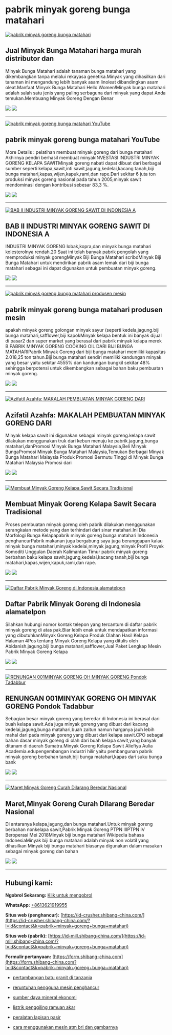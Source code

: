 # pabrik minyak goreng bunga matahari

<a href="https://swt.shibang-china.com/?l=id&img&k=pabrik+minyak+goreng+bunga+matahari" target="_blank">![pabrik minyak goreng bunga matahari](http://static.shibang-china.com/all-800x300/981.jpg)</a>

## Jual Minyak Bunga Matahari harga murah distributor dan
Minyak Bunga Matahari adalah tanaman bunga matahari yang dikembangkan tanpa melalui rekayasa genetika.Minyak yang dihasilkan dari tanaman ini mengandung lebih banyak asam linoleat dibandingkan asam oleat.Manfaat Minyak Bunga Matahari Hello Women!Minyak bunga matahari adalah salah satu jenis yang paling serbaguna dari minyak yang dapat Anda temukan.Membuang Minyak Goreng Dengan Benar


<a href="https://whatsapp.shibangsoft.com/WhatsApp.php" target="_blank" title="WhatsApp">![](http://static.shibang-china.com/icon/whatsapp.png)</a> <a href="https://swt.shibang-china.com/?l=id&icon&k=pabrik+minyak+goreng+bunga+matahari" target="_blank">![](http://static.shibang-china.com/icon/chat-id.png)</a>

---

<a href="https://swt.shibang-china.com/?l=id&img&k=pabrik+minyak+goreng+bunga+matahari" target="_blank">![pabrik minyak goreng bunga matahari YouTube](http://static.shibang-china.com/all-800x300/529.jpg)</a>

## pabrik minyak goreng bunga matahari YouTube
More Details : pelatihan membuat minyak goreng dari bunga matahari Akhirnya pendiri berhasil membuat minyakINVESTASI INDUSTRI MINYAK GORENG KELAPA SAWITMinyak goreng nabati dapat dibuat dari berbagai sumber seperti kelapa,sawit,inti sawit,jagung,kedelai,kacang tanah,biji bunga matahari,kapas,wijen,kapuk,rami,dan rape.Dari sekitar 6 juta ton produksi minyak goreng nasional pada tahun 2005,minyak sawit mendominasi dengan kontribusi sebesar 83,3 %.


<a href="https://whatsapp.shibangsoft.com/WhatsApp.php" target="_blank" title="WhatsApp">![](http://static.shibang-china.com/icon/whatsapp.png)</a> <a href="https://swt.shibang-china.com/?l=id&icon&k=pabrik+minyak+goreng+bunga+matahari" target="_blank">![](http://static.shibang-china.com/icon/chat-id.png)</a>

---

<a href="https://swt.shibang-china.com/?l=id&img&k=pabrik+minyak+goreng+bunga+matahari" target="_blank">![BAB II INDUSTRI MINYAK GORENG SAWIT DI INDONESIA A](http://static.shibang-china.com/all-800x300/561.jpg)</a>

## BAB II INDUSTRI MINYAK GORENG SAWIT DI INDONESIA A
INDUSTRI MINYAK GORENG lobak,kopra,dan minyak bunga matahari kolesterolnya rendah.20 Saat ini telah banyak pabrik pengolah yang memproduksi minyak gorengMinyak Biji Bunga Matahari scribdMinyak Biji Bunga Matahari untuk mendirikan pabrik asam lemak dari biji bunga matahari sebagai ini dapat digunakan untuk pembuatan minyak goreng.


<a href="https://whatsapp.shibangsoft.com/WhatsApp.php" target="_blank" title="WhatsApp">![](http://static.shibang-china.com/icon/whatsapp.png)</a> <a href="https://swt.shibang-china.com/?l=id&icon&k=pabrik+minyak+goreng+bunga+matahari" target="_blank">![](http://static.shibang-china.com/icon/chat-id.png)</a>

---

<a href="https://swt.shibang-china.com/?l=id&img&k=pabrik+minyak+goreng+bunga+matahari" target="_blank">![pabrik minyak goreng bunga matahari produsen mesin](http://static.shibang-china.com/all-800x300/375.jpg)</a>

## pabrik minyak goreng bunga matahari produsen mesin
apakah minyak goreng golongan minyak sayur (seperti kedela,jagung.biji bunga matahari,safflower,biji kapokMinyak kelapa bentuk ini banyak dijual di pasar2 dan super market yang berasal dari pabrik minyak kelapa merek B.PABRIK MINYAK GORENG COOKING OIL DARI BIJI BUNGA MATAHARIPabrik Minyak Goreng dari biji bunga matahari memiliki kapasitas 2.018,25 ton tahun.Biji bunga matahari sendiri memiliki kandungan minyak yang besar yaitu sekitar 4555% dan kandungan bungkil sekitar 48% sehingga berpotensi untuk dikembangkan sebagai bahan baku pembuatan minyak goreng.


<a href="https://whatsapp.shibangsoft.com/WhatsApp.php" target="_blank" title="WhatsApp">![](http://static.shibang-china.com/icon/whatsapp.png)</a> <a href="https://swt.shibang-china.com/?l=id&icon&k=pabrik+minyak+goreng+bunga+matahari" target="_blank">![](http://static.shibang-china.com/icon/chat-id.png)</a>

---

<a href="https://swt.shibang-china.com/?l=id&img&k=pabrik+minyak+goreng+bunga+matahari" target="_blank">![Azifatil Azahfa: MAKALAH PEMBUATAN MINYAK GORENG DARI](http://static.shibang-china.com/all-800x300/873.jpg)</a>

## Azifatil Azahfa: MAKALAH PEMBUATAN MINYAK GORENG DARI
Minyak kelapa sawit ini digunakan sebagai minyak goreng.kelapa sawit dilakukan menggunakan truk dari kebun menuju ke pabrik.jagung,bunga matahari,danPromosi Minyak Bunga Matahari Malaysia,Beli Minyak BungaPromosi Minyak Bunga Matahari Malaysia,Temukan Berbagai Minyak Bunga Matahari Malaysia Produk Promosi Bermutu Tinggi di Minyak Bunga Matahari Malaysia Promosi dari


<a href="https://whatsapp.shibangsoft.com/WhatsApp.php" target="_blank" title="WhatsApp">![](http://static.shibang-china.com/icon/whatsapp.png)</a> <a href="https://swt.shibang-china.com/?l=id&icon&k=pabrik+minyak+goreng+bunga+matahari" target="_blank">![](http://static.shibang-china.com/icon/chat-id.png)</a>

---

<a href="https://swt.shibang-china.com/?l=id&img&k=pabrik+minyak+goreng+bunga+matahari" target="_blank">![Membuat Minyak Goreng Kelapa Sawit Secara Tradisional](http://static.shibang-china.com/all-800x300/807.jpg)</a>

## Membuat Minyak Goreng Kelapa Sawit Secara Tradisional
Proses pembuatan minyak goreng oleh pabrik dilakukan menggunakan serangkaian metode yang dan terhindari dari sinar matahari.Ini Dia Morfologi Bunga Kelapapabrik minyak goreng bunga matahari Indonesia penghancurPabrik makanan juga bergabung saya juga beranggapan kalau minyak bunga matahari,minyak kedelai,minyak jagung,minyak Profil Proyek Komoditi Unggulan Daerah Kalimantan Timur pabrik minyak goreng berbahan baku kelapa sawit.jagung,kedelai,kacang tanah,biji bunga matahari,kapas,wijen,kapuk,rami,dan rape.


<a href="https://whatsapp.shibangsoft.com/WhatsApp.php" target="_blank" title="WhatsApp">![](http://static.shibang-china.com/icon/whatsapp.png)</a> <a href="https://swt.shibang-china.com/?l=id&icon&k=pabrik+minyak+goreng+bunga+matahari" target="_blank">![](http://static.shibang-china.com/icon/chat-id.png)</a>

---

<a href="https://swt.shibang-china.com/?l=id&img&k=pabrik+minyak+goreng+bunga+matahari" target="_blank">![Daftar Pabrik Minyak Goreng di Indonesia alamatelpon](http://static.shibang-china.com/all-800x300/1059.jpg)</a>

## Daftar Pabrik Minyak Goreng di Indonesia alamatelpon
Silahkan hubungi nomor kontak telepon yang tercantum di daftar pabrik minyak goreng di atas pak.Biar lebih enak untuk mendapatkan informasi yang dibutuhkanMinyak Goreng Kelapa Produk Olahan Hasil Kelapa Halaman 4Pos tentang Minyak Goreng Kelapa yang ditulis oleh Abidanish.jagung.biji bunga matahari,safflower,Jual Paket Lengkap Mesin Pabrik Minyak Goreng Kelapa


<a href="https://whatsapp.shibangsoft.com/WhatsApp.php" target="_blank" title="WhatsApp">![](http://static.shibang-china.com/icon/whatsapp.png)</a> <a href="https://swt.shibang-china.com/?l=id&icon&k=pabrik+minyak+goreng+bunga+matahari" target="_blank">![](http://static.shibang-china.com/icon/chat-id.png)</a>

---

<a href="https://swt.shibang-china.com/?l=id&img&k=pabrik+minyak+goreng+bunga+matahari" target="_blank">![RENUNGAN 001MINYAK GORENG OH MINYAK GORENG Pondok Tadabbur](http://static.shibang-china.com/all-800x300/788.jpg)</a>

## RENUNGAN 001MINYAK GORENG OH MINYAK GORENG Pondok Tadabbur
Sebagian besar minyak goreng yang beredar di Indonesia ini berasal dari buah kelapa sawit.Ada juga minyak goreng yang dibuat dari kacang kedelai,jagung,bunga matahari,buah zaitun namun harganya jauh lebih mahal dari pada minyak goreng yang dibuat dari kelapa sawit.CPO sebagai bahan dasar minyak goreng di olah dari buah kelapa sawit,yang banyak ditanam di daerah Sumatra.Minyak Goreng Kelapa Sawit Aliefiya Aulia Academia.edupengembangan industri hilir yaitu pembangunan pabrik minyak goreng berbahan tanah,biji bunga matahari,kapas dari suku bunga bank


<a href="https://whatsapp.shibangsoft.com/WhatsApp.php" target="_blank" title="WhatsApp">![](http://static.shibang-china.com/icon/whatsapp.png)</a> <a href="https://swt.shibang-china.com/?l=id&icon&k=pabrik+minyak+goreng+bunga+matahari" target="_blank">![](http://static.shibang-china.com/icon/chat-id.png)</a>

---

<a href="https://swt.shibang-china.com/?l=id&img&k=pabrik+minyak+goreng+bunga+matahari" target="_blank">![Maret,Minyak Goreng Curah Dilarang Beredar Nasional](http://static.shibang-china.com/all-800x300/894.jpg)</a>

## Maret,Minyak Goreng Curah Dilarang Beredar Nasional
Di antaranya kelapa,jagung,dan bunga matahari.Untuk minyak goreng berbahan nonkelapa sawit,Pabrik Minyak Goreng PTPN IIIPTPN IV Beroperasi Mei 2018Minyak biji bunga matahari Wikipedia bahasa IndonesiaMinyak biji bunga matahari adalah minyak non volatil yang dihasilkan Minyak biji bunga matahari biasanya digunakan dalam masakan sebagai minyak goreng dan bahan


<a href="https://whatsapp.shibangsoft.com/WhatsApp.php" target="_blank" title="WhatsApp">![](http://static.shibang-china.com/icon/whatsapp.png)</a> <a href="https://swt.shibang-china.com/?l=id&icon&k=pabrik+minyak+goreng+bunga+matahari" target="_blank">![](http://static.shibang-china.com/icon/chat-id.png)</a>

---
## Hubungi kami:

**Ngobrol Sekarang:** [Klik untuk mengobrol](https://swt.shibang-china.com?l=id&contact&k=pabrik+minyak+goreng+bunga+matahari)

**WhatsApp:**  [+8613621919955](https://whatsapp.shibangsoft.com/WhatsApp.php)

**Situs web (penghancur):** [https://id-crusher.shibang-china.com/](https://id-crusher.shibang-china.com/?l=id&contact&k=pabrik+minyak+goreng+bunga+matahari)

**Situs web (pabrik):** [https://id-mill.shibang-china.com/](https://id-mill.shibang-china.com/?l=id&contact&k=pabrik+minyak+goreng+bunga+matahari)

**Formulir pertanyaan:** [https://form.shibang-china.com](https://form.shibang-china.com?l=id&contact&k=pabrik+minyak+goreng+bunga+matahari)

* [pertambangan batu granit di tanzania](../39/pertambangan%20batu%20granit%20di%20tanzania.md)

* [reruntuhan pengguna mesin penghancur](../40/reruntuhan%20pengguna%20mesin%20penghancur.md)

* [sumber daya mineral ekonomi](../36/sumber%20daya%20mineral%20ekonomi.md)

* [listrik penggiling ramuan akar](../35/listrik%20penggiling%20ramuan%20akar.md)

* [peralatan lapisan pasir](../33/peralatan%20lapisan%20pasir.md)

* [cara menggunakan mesin atm bri dan gambarnya](../36/cara%20menggunakan%20mesin%20atm%20bri%20dan%20gambarnya.md)
